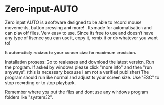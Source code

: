 # Zero-input-AUTO
Zero input AUTO is a software designed to be able to record mouse movements, button pressing and more! . Its made for automatisation and can play off files. Very easy to use.  Since its free to use and doesn't have any type of lisence you can use it, copy it, remix it or do whatever you want to!

It automaticly resizes to your screen size for maximum presision.

Installation prosess:
Go to realeases and download the latest version.
Run the program.
If asked by windows please click "more info" and then "run anyways". (this is necessary because i am not a verified publisher)
The program should run like normal and adjust to your screen size.
Use "ESC" to stop recording or to stop playback.

Remember where you put the files and dont use any windows program folders like "system32".
